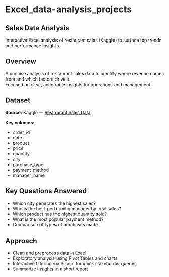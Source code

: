# Excel_data-analysis_projects
## Sales Data Analysis  
Interactive Excel analysis of restaurant sales (Kaggle) to surface top trends and performance insights.  

## Overview  
A concise analysis of restaurant sales data to identify where revenue comes from and which factors drive it.  
Focused on clear, actionable insights for operations and management.  

## Dataset  
**Source:** Kaggle — [Restaurant Sales Data](https://www.kaggle.com/datasets/rohitgrewal/restaurant-sales-data)  

**Key columns:**  
- order_id  
- date  
- product  
- price  
- quantity  
- city  
- purchase_type  
- payment_method  
- manager_name  

## Key Questions Answered  
- Which city generates the highest sales?  
- Who is the best-performing manager by total sales?  
- Which product has the highest quantity sold?  
- What is the most popular payment method?  
- Comparison of types of purchases made.  

## Approach  
- Clean and preprocess data in Excel  
- Exploratory analysis using Pivot Tables and charts  
- Interactive filtering via Slicers for quick stakeholder queries  
- Summarize insights in a short report  
